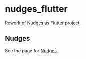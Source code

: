 # nudges_flutter

Rework of [Nudges](https://www.nudges.at) as Flutter project.

## Nudges

See the page for 
[Nudges](https://www.nudges.at).


